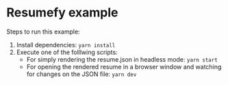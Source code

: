 # Resumefy example

Steps to run this example:

1. Install dependencies: `yarn install`
2. Execute one of the folllwing scripts:
   - For simply rendering the resume.json in headless mode: `yarn start`
   - For opening the rendered resume in a browser window and watching for changes on the JSON file: `yarn dev`
